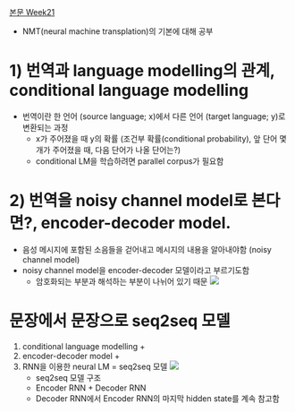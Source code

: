 [본문 Week21](https://jiho-ml.com/weekly-nlp-21/)

- NMT(neural machine transplation)의 기본에 대해 공부

# 1) 번역과 language modelling의 관계, conditional language modelling
- 번역이란 한 언어 (source language; x)에서 다른 언어 (target language; y)로 변환되는 과정
  - x가 주어졌을 때 y의 확률 (조건부 확률(conditional probability), 앞 단어 몇 개가 주어졌을 때, 다음 단어가 나올 단어는?)
  - conditional LM을 학습하려면 parallel corpus가 필요함

# 2) 번역을 noisy channel model로 본다면?, encoder-decoder model.
- 음성 메시지에 포함된 소음들을 걷어내고 메시지의 내용을 알아내야함 (noisy channel model)
- noisy channel model을 encoder-decoder 모델이라고 부르기도함
  - 암호화되는 부분과 해석하는 부분이 나뉘어 있기 때문
  ![](https://jiho-ml.com/content/images/2020/04/figure2.png)

# 문장에서 문장으로 seq2seq 모델
1. conditional language modelling +
2. encoder-decoder model +
3. RNN을 이용한 neural LM
= seq2seq 모델
  ![](https://jiho-ml.com/content/images/2020/04/figure3-1.png)
    - seq2seq 모델 구조
    - Encoder RNN + Decoder RNN
    - Decoder RNN에서 Encoder RNN의 마지막 hidden state를 계속 참고함
